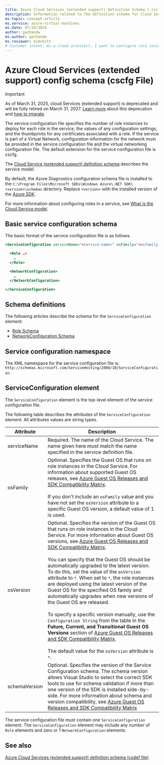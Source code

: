 ```yaml
---
title: Azure Cloud Services (extended support) Definition Schema (.cscfg File) | Microsoft Docs
description: Information related to the definition schema for Cloud Services (extended support)
ms.topic: concept-article
ms.service: azure-virtual-machines
ms.date: 07/24/2024
author: gachandw
ms.author: gachandw
ms.reviewer: mimckitt
# Customer intent: As a cloud architect, I want to configure role instances, OS settings, and networking details in the service configuration file, so that I can properly deploy and manage Azure Cloud Services (extended support) applications.
---
```


# Azure Cloud Services (extended support) config schema (cscfg File)

> [!IMPORTANT]
> As of March 31, 2025, cloud Services (extended support) is deprecated and will be fully retired on March 31, 2027. [Learn more](https://aka.ms/csesretirement) about this deprecation and [how to migrate](https://aka.ms/cses-retirement-march-2025).

The service configuration file specifies the number of role instances to deploy for each role in the service, the values of any configuration settings, and the thumbprints for any certificates associated with a role. If the service is part of a Virtual Network, configuration information for the network must be provided in the service configuration file and the virtual networking configuration file. The default extension for the service configuration file is cscfg.

The [Cloud Service (extended support) definition schema](schema-csdef-file.md) describes the service model.

By default, the Azure Diagnostics configuration schema file is installed to the `C:\Program Files\Microsoft SDKs\Windows Azure\.NET SDK\<version>\schemas` directory. Replace `<version>` with the installed version of the [Azure SDK](https://azure.microsoft.com/downloads/).

For more information about configuring roles in a service, see [What is the Cloud Service model](../cloud-services/cloud-services-model-and-package.md).

## Basic service configuration schema
The basic format of the service configuration file is as follows.

```xml
<ServiceConfiguration serviceName="<service-name>" osFamily="<osfamily-number>" osVersion="<os-version>" schemaVersion="<schema-version>">

  <Role …>
    …
  </Role>

  <NetworkConfiguration>
    …
  </NetworkConfiguration>

</ServiceConfiguration>
```

## Schema definitions
The following articles describe the schema for the `ServiceConfiguration` element:

- [Role Schema](schema-cscfg-role.md)
- [NetworkConfiguration Schema](schema-cscfg-networkconfiguration.md)

## Service configuration namespace
The XML namespace for the service configuration file is: `http://schemas.microsoft.com/ServiceHosting/2008/10/ServiceConfiguration`.

##  <a name="ServiceConfiguration"></a> ServiceConfiguration element
The `ServiceConfiguration` element is the top-level element of the service configuration file.

The following table describes the attributes of the `ServiceConfiguration` element. All attributes values are string types.

| Attribute | Description |
| --------- | ----------- |
|serviceName|Required. The name of the Cloud Service. The name given here must match the name specified in the service definition file.|
|osFamily|Optional. Specifies the Guest OS that runs on role instances in the Cloud Service. For information about supported Guest OS releases, see [Azure Guest OS Releases and SDK Compatibility Matrix](../cloud-services/cloud-services-guestos-update-matrix.md).<br /><br /> If you don't include an `osFamily` value and you have not set the `osVersion` attribute to a specific Guest OS version, a default value of 1 is used.|
|osVersion|Optional. Specifies the version of the Guest OS that runs on role instances in the Cloud Service. For more information about Guest OS versions, see [Azure Guest OS Releases and SDK Compatibility Matrix](../cloud-services/cloud-services-guestos-update-matrix.md).<br /><br /> You can specify that the Guest OS should be automatically upgraded to the latest version. To do this, set the value of the `osVersion` attribute to `*`. When set to `*`, the role instances are deployed using the latest version of the Guest OS for the specified OS family and automatically upgrades when new versions of the Guest OS are released.<br /><br /> To specify a specific version manually, use the `Configuration String` from the table in the **Future, Current, and Transitional Guest OS Versions** section of [Azure Guest OS Releases and SDK Compatibility Matrix](../cloud-services/cloud-services-guestos-update-matrix.md).<br /><br /> The default value for the `osVersion` attribute is `*`.|
|schemaVersion|Optional. Specifies the version of the Service Configuration schema. The schema version allows Visual Studio to select the correct SDK tools to use for schema validation if more than one version of the SDK is installed side-by-side. For more information about schema and version compatibility, see [Azure Guest OS Releases and SDK Compatibility Matrix](../cloud-services/cloud-services-guestos-update-matrix.md)|

The service configuration file must contain one `ServiceConfiguration` element. The `ServiceConfiguration` element may include any number of `Role` elements and zero or 1 `NetworkConfiguration` elements.

## See also

[Azure Cloud Services (extended support) definition schema (csdef file)](schema-csdef-file.md)
